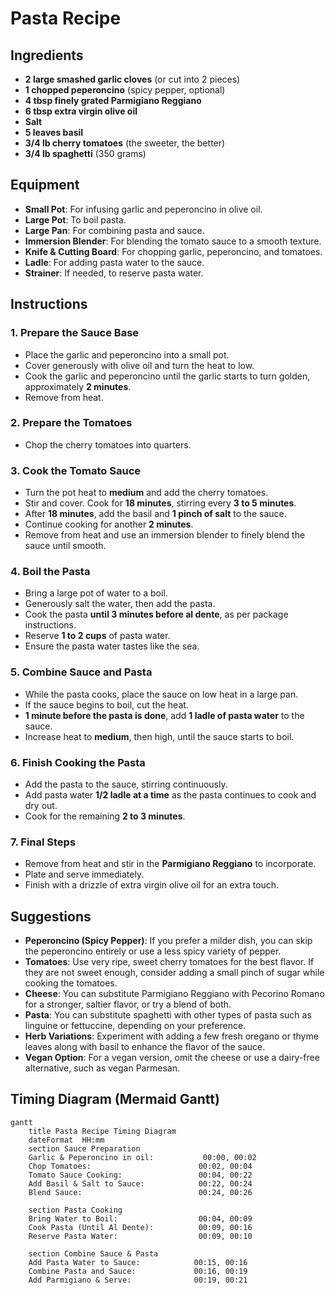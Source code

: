 # Pasta Recipe

## Ingredients

- **2 large smashed garlic cloves** (or cut into 2 pieces)
- **1 chopped peperoncino** (spicy pepper, optional)
- **4 tbsp finely grated Parmigiano Reggiano**
- **6 tbsp extra virgin olive oil**
- **Salt**
- **5 leaves basil**
- **3/4 lb cherry tomatoes** (the sweeter, the better)
- **3/4 lb spaghetti** (350 grams)

## Equipment

- **Small Pot**: For infusing garlic and peperoncino in olive oil.
- **Large Pot**: To boil pasta.
- **Large Pan**: For combining pasta and sauce.
- **Immersion Blender**: For blending the tomato sauce to a smooth texture.
- **Knife & Cutting Board**: For chopping garlic, peperoncino, and tomatoes.
- **Ladle**: For adding pasta water to the sauce.
- **Strainer**: If needed, to reserve pasta water.

## Instructions

### 1. Prepare the Sauce Base
- Place the garlic and peperoncino into a small pot.
- Cover generously with olive oil and turn the heat to low.
- Cook the garlic and peperoncino until the garlic starts to turn golden, approximately **2 minutes**.
- Remove from heat.

### 2. Prepare the Tomatoes
- Chop the cherry tomatoes into quarters.

### 3. Cook the Tomato Sauce
- Turn the pot heat to **medium** and add the cherry tomatoes.
- Stir and cover. Cook for **18 minutes**, stirring every **3 to 5 minutes**.
- After **18 minutes**, add the basil and **1 pinch of salt** to the sauce.
- Continue cooking for another **2 minutes**.
- Remove from heat and use an immersion blender to finely blend the sauce until smooth.

### 4. Boil the Pasta
- Bring a large pot of water to a boil.
- Generously salt the water, then add the pasta.
- Cook the pasta **until 3 minutes before al dente**, as per package instructions.
- Reserve **1 to 2 cups** of pasta water.
- Ensure the pasta water tastes like the sea.

### 5. Combine Sauce and Pasta
- While the pasta cooks, place the sauce on low heat in a large pan. 
- If the sauce begins to boil, cut the heat.
- **1 minute before the pasta is done**, add **1 ladle of pasta water** to the sauce.
- Increase heat to **medium**, then high, until the sauce starts to boil.

### 6. Finish Cooking the Pasta
- Add the pasta to the sauce, stirring continuously.
- Add pasta water **1/2 ladle at a time** as the pasta continues to cook and dry out.
- Cook for the remaining **2 to 3 minutes**.

### 7. Final Steps
- Remove from heat and stir in the **Parmigiano Reggiano** to incorporate.
- Plate and serve immediately.
- Finish with a drizzle of extra virgin olive oil for an extra touch.

## Suggestions

- **Peperoncino (Spicy Pepper)**: If you prefer a milder dish, you can skip the peperoncino entirely or use a less spicy variety of pepper.
- **Tomatoes**: Use very ripe, sweet cherry tomatoes for the best flavor. If they are not sweet enough, consider adding a small pinch of sugar while cooking the tomatoes.
- **Cheese**: You can substitute Parmigiano Reggiano with Pecorino Romano for a stronger, saltier flavor, or try a blend of both.
- **Pasta**: You can substitute spaghetti with other types of pasta such as linguine or fettuccine, depending on your preference.
- **Herb Variations**: Experiment with adding a few fresh oregano or thyme leaves along with basil to enhance the flavor of the sauce.
- **Vegan Option**: For a vegan version, omit the cheese or use a dairy-free alternative, such as vegan Parmesan.

## Timing Diagram (Mermaid Gantt)

```mermaid
gantt
    title Pasta Recipe Timing Diagram
    dateFormat  HH:mm
    section Sauce Preparation
    Garlic & Peperoncino in oil:           00:00, 00:02
    Chop Tomatoes:                        00:02, 00:04
    Tomato Sauce Cooking:                 00:04, 00:22
    Add Basil & Salt to Sauce:            00:22, 00:24
    Blend Sauce:                          00:24, 00:26

    section Pasta Cooking
    Bring Water to Boil:                  00:04, 00:09
    Cook Pasta (Until Al Dente):          00:09, 00:16
    Reserve Pasta Water:                  00:09, 00:10

    section Combine Sauce & Pasta
    Add Pasta Water to Sauce:            00:15, 00:16
    Combine Pasta and Sauce:             00:16, 00:19
    Add Parmigiano & Serve:              00:19, 00:21
```
